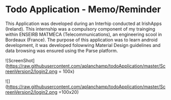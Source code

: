 # Todo Application - Memo/Reminder

This Application was developed during an Interhip conducted at IrishApps (Ireland). This internship was a compulsory component of my trainging within ENSEIRB MATMECA (Telecommunications), an engineering scool in Bordeaux (France). 
The purpose of this application was to learn android development, it was developed folowwing Material Design guidelines and data browsing was ensured using the Parse platform. 

![ScreenShot](https://raw.githubusercontent.com/aplanchamp/todoApplication/master/ScreenVersion2/login2.png = 100x)


![](https://raw.githubusercontent.com/aplanchamp/todoApplication/master/ScreenVersion2/login2.png =100x20)
